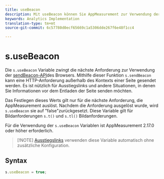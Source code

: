 ```yaml
---
title: useBeacon
description: Mit useBeacon können Sie AppMeasurement zur Verwendung der Browser sendBeacon API zwingen
keywords: Analytics Implementation
translation-type: tm+mt
source-git-commit: 6c57780d0ecf65669c1a5306dde267f6e48f1cc4

---
```



# s.useBeacon

Die `s.useBeacon` Variable zwingt die nächste Anforderung zur Verwendung der [sendBeacon-API](https://developer.mozilla.org/en-US/docs/Web/API/Navigator/sendBeacon)des Browsers. Mithilfe dieser Funktion `s.sendBeacon` kann eine HTTP-Anforderung außerhalb des Kontexts einer Seite gesendet werden. Es ist nützlich für Ausstiegslinks und andere Situationen, in denen Sie Informationen vor dem Entladen der Seite senden möchten.

Das Festlegen dieses Werts gilt nur für die nächste Anforderung, die AppMeasurement auslöst. Nachdem die Anforderung ausgelöst wurde, wird `s.useBeacon` sie auf "false"zurückgesetzt. Diese Variable gilt für Bildanforderungen `s.t()` und `s.tl()` Bildanforderungen.

Für die Verwendung der `s.useBeacon` Variablen ist AppMeasurement 2.17.0 oder höher erforderlich.

> [!NOTE] [Ausstiegslinks](s-linktrackvars.md) verwenden diese Variable automatisch ohne zusätzliche Konfiguration.

## Syntax

```js
s.useBeacon = true;
```
